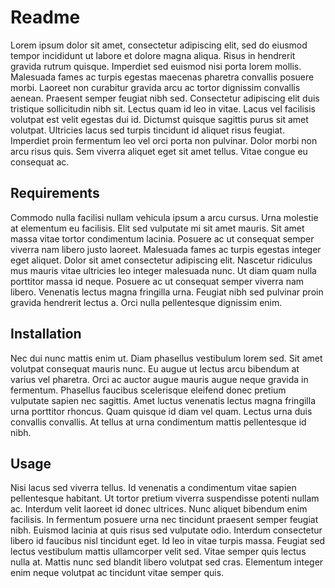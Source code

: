 # Readme

Lorem ipsum dolor sit amet, consectetur adipiscing elit, sed do eiusmod tempor incididunt ut labore et dolore magna aliqua. Risus in hendrerit gravida rutrum quisque. Imperdiet sed euismod nisi porta lorem mollis. Malesuada fames ac turpis egestas maecenas pharetra convallis posuere morbi. Laoreet non curabitur gravida arcu ac tortor dignissim convallis aenean. Praesent semper feugiat nibh sed. Consectetur adipiscing elit duis tristique sollicitudin nibh sit. Lectus quam id leo in vitae. Lacus vel facilisis volutpat est velit egestas dui id. Dictumst quisque sagittis purus sit amet volutpat. Ultricies lacus sed turpis tincidunt id aliquet risus feugiat. Imperdiet proin fermentum leo vel orci porta non pulvinar. Dolor morbi non arcu risus quis. Sem viverra aliquet eget sit amet tellus. Vitae congue eu consequat ac.

## Requirements

Commodo nulla facilisi nullam vehicula ipsum a arcu cursus. Urna molestie at elementum eu facilisis. Elit sed vulputate mi sit amet mauris. Sit amet massa vitae tortor condimentum lacinia. Posuere ac ut consequat semper viverra nam libero justo laoreet. Malesuada fames ac turpis egestas integer eget aliquet. Dolor sit amet consectetur adipiscing elit. Nascetur ridiculus mus mauris vitae ultricies leo integer malesuada nunc. Ut diam quam nulla porttitor massa id neque. Posuere ac ut consequat semper viverra nam libero. Venenatis lectus magna fringilla urna. Feugiat nibh sed pulvinar proin gravida hendrerit lectus a. Orci nulla pellentesque dignissim enim.

## Installation

Nec dui nunc mattis enim ut. Diam phasellus vestibulum lorem sed. Sit amet volutpat consequat mauris nunc. Eu augue ut lectus arcu bibendum at varius vel pharetra. Orci ac auctor augue mauris augue neque gravida in fermentum. Phasellus faucibus scelerisque eleifend donec pretium vulputate sapien nec sagittis. Amet luctus venenatis lectus magna fringilla urna porttitor rhoncus. Quam quisque id diam vel quam. Lectus urna duis convallis convallis. At tellus at urna condimentum mattis pellentesque id nibh.

## Usage

Nisi lacus sed viverra tellus. Id venenatis a condimentum vitae sapien pellentesque habitant. Ut tortor pretium viverra suspendisse potenti nullam ac. Interdum velit laoreet id donec ultrices. Nunc aliquet bibendum enim facilisis. In fermentum posuere urna nec tincidunt praesent semper feugiat nibh. Euismod lacinia at quis risus sed vulputate odio. Interdum consectetur libero id faucibus nisl tincidunt eget. Id leo in vitae turpis massa. Feugiat sed lectus vestibulum mattis ullamcorper velit sed. Vitae semper quis lectus nulla at. Mattis nunc sed blandit libero volutpat sed cras. Elementum integer enim neque volutpat ac tincidunt vitae semper quis.

